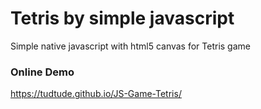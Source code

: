# Tetris by simple javascript
Simple native javascript with html5 canvas for Tetris game 

### Online Demo
https://tudtude.github.io/JS-Game-Tetris/
